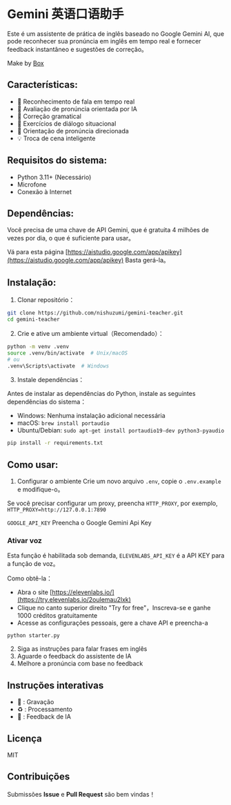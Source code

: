 # Gemini 英语口语助手

Este é um assistente de prática de inglês baseado no Google Gemini AI, que pode reconhecer sua pronúncia em inglês em tempo real e fornecer feedback instantâneo e sugestões de correção。

Make by [Box](https://x.com/boxmrchen)

## Características:

- 🎤 Reconhecimento de fala em tempo real
- 🤖 Avaliação de pronúncia orientada por IA
- 📝 Correção gramatical
- 🔄 Exercícios de diálogo situacional
- 🎯 Orientação de pronúncia direcionada
- 💡 Troca de cena inteligente

## Requisitos do sistema:

- Python 3.11+ (Necessário)
- Microfone
- Conexão à Internet

## Dependências:

Você precisa de uma chave de API Gemini, que é gratuita 4 milhões de vezes por dia, o que é suficiente para usar。

Vá para esta página [https://aistudio.google.com/app/apikey](https://aistudio.google.com/app/apikey) Basta gerá-la。

## Instalação:

1. Clonar repositório：
```bash
git clone https://github.com/nishuzumi/gemini-teacher.git
cd gemini-teacher
```

2. Crie e ative um ambiente virtual（Recomendado）：
```bash
python -m venv .venv
source .venv/bin/activate  # Unix/macOS
# ou
.venv\Scripts\activate  # Windows
```

3. Instale dependências：

Antes de instalar as dependências do Python, instale as seguintes dependências do sistema：

- Windows: Nenhuma instalação adicional necessária
- macOS: `brew install portaudio`
- Ubuntu/Debian: `sudo apt-get install portaudio19-dev python3-pyaudio`

```bash
pip install -r requirements.txt
```

## Como usar:

1. Configurar o ambiente
Crie um novo arquivo `.env`, copie o `.env.example` e modifique-o。

Se você precisar configurar um proxy, preencha `HTTP_PROXY`, por exemplo, `HTTP_PROXY=http://127.0.0.1:7890`

`GOOGLE_API_KEY` Preencha o Google Gemini Api Key
### Ativar voz
Esta função é habilitada sob demanda, `ELEVENLABS_API_KEY` é a API KEY para a função de voz。

Como obtê-la：
- Abra o site [https://elevenlabs.io/](https://try.elevenlabs.io/2oulemau2lxk)
- Clique no canto superior direito "Try for free"，Inscreva-se e ganhe 1000 créditos gratuitamente
- Acesse as configurações pessoais, gere a chave API e preencha-a

```bash
python starter.py
```

2. Siga as instruções para falar frases em inglês
3. Aguarde o feedback do assistente de IA
4. Melhore a pronúncia com base no feedback

## Instruções interativas

- 🎤 : Gravação
- ♻️ : Processamento
- 🤖 : Feedback de IA

## Licença

MIT

## Contribuições

Submissões **Issue** e **Pull Request** são bem vindas！